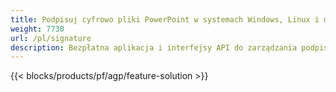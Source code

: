 ```yaml
---
title: Podpisuj cyfrowo pliki PowerPoint w systemach Windows, Linux i macOS
weight: 7730
url: /pl/signature
description: Bezpłatna aplikacja i interfejsy API do zarządzania podpisami w plikach PPT PPTX i ODP
---
```


{{< blocks/products/pf/agp/feature-solution >}} 

